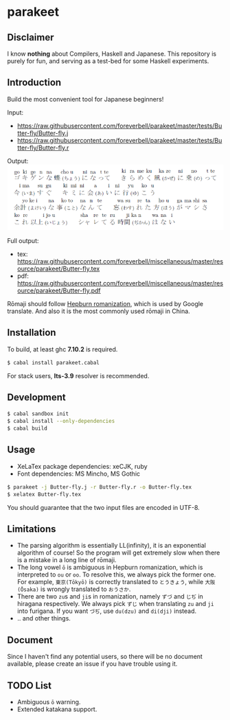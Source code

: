 # parakeet

## Disclaimer

I know **nothing** about Compilers, Haskell and Japanese. This repository is purely for fun, and serving as a test-bed for some Haskell experiments. 

## Introduction

Build the most convenient tool for Japanese beginners!

Input:
* https://raw.githubusercontent.com/foreverbell/parakeet/master/tests/Butter-fly/Butter-fly.j
* https://raw.githubusercontent.com/foreverbell/parakeet/master/tests/Butter-fly/Butter-fly.r

Output:
![](https://raw.githubusercontent.com/foreverbell/miscellaneous/master/resource/parakeet/Butter-fly.png)

Full output:
* tex: https://raw.githubusercontent.com/foreverbell/miscellaneous/master/resource/parakeet/Butter-fly.tex
* pdf: https://raw.githubusercontent.com/foreverbell/miscellaneous/master/resource/parakeet/Butter-fly.pdf

Rōmaji should follow [Hepburn romanization](https://en.wikipedia.org/wiki/Hepburn_romanization), which is used by Google translate. And also it is the most commonly used rōmaji in China.

## Installation

To build, at least ghc **7.10.2** is required.

```bash
$ cabal install parakeet.cabal
```

For stack users,  **lts-3.9** resolver is recommended.

## Development

```bash
$ cabal sandbox init
$ cabal install --only-dependencies
$ cabal build
```

## Usage

* XeLaTex package dependencies: xeCJK, ruby
* Font dependencies: MS Mincho, MS Gothic

```bash
$ parakeet -j Butter-fly.j -r Butter-fly.r -o Butter-fly.tex
$ xelatex Butter-fly.tex
```

You should guarantee that the two input files are encoded in UTF-8.

## Limitations

* The parsing algorithm is essentially LL(infinity), it is an exponential algorithm of course! So the program will get extremely slow when there is a mistake in a long line of rōmaji.
* The long vowel `ō` is ambiguous in Hepburn romanization, which is interpreted to `ou` or `oo`. To resolve this, we always pick the former one. For example, `東京(Tōkyō)` is correctly translated to `とうきょう`, while `大阪(Ōsaka)` is wrongly translated to `おうさか`.
* There are two `zu`s and `ji`s in romanization, namely `ずづ` and `じぢ` in hiragana respectively. We always pick `ずじ` when translating `zu` and `ji` into furigana. If you want `づぢ`, use `du(dzu)` and `di(dji)` instead.
* .. and other things.

## Document

Since I haven't find any potential users, so there will be no document available, please create an issue if you have trouble using it.

## TODO List

* Ambiguous `ō` warning.
* Extended katakana support.
